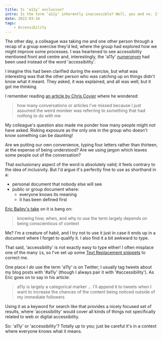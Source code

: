 ```yaml
---
title: Is ‘a11y’ exclusive?
intro: Is the term ‘a11y’ inherently inaccessible? Well, yes and no. It can come in very handy in some circumstances, but it should be used with care.
date: 2022-03-16
tags:
    - Accessibility
---
```


The other day, a colleague was taking me and one other person through a recap of a group exercise they'd led, where the group had explored how we might improve some processes. I was heartened to see accessibility mentioned front and centre and, interestingly, the 'a11y' [numeronym](https://en.wikipedia.org/wiki/Numeronym) had been used instead of the word 'accessibility'.

I imagine this had been clarified during the exercise, but what was interesting was that the other person who was catching up on things didn't know what it meant. They asked, it was explained, and all was well, but it got me thinking.

I remember reading [an article by Chris Coyier](https://css-tricks.com/the-ironic-inaccessibility-of-a11y/) where he wondered:

> how many conversations or articles I’ve missed because I just assumed the weird moniker was referring to something that had nothing to do with me

My colleague's question also made me ponder how many people might *not* have asked. Risking exposure as the only one in the group who doesn't know something can be daunting!

Are we putting our own convenience, typing four letters rather than thirteen, at the expense of being understood? Are we using jargon which leaves some people out of the conversation?

That exclusionary aspect of the word is absolutely valid; it feels contrary to the idea of inclusivity. But I'd argue it's perfectly fine to use as shorthand in a:

- personal document that nobody else will see
- public or group document where:
    - everyone knows its meaning
    - it has been defined first

[Eric Bailey's take](https://ericwbailey.design/writing/a11y-is-web-accessibility/) on it is bang on:

> knowing how, when, and why to use the term largely depends on being conscientious of context

Me? I'm a creature of habit, and I try not to use it just in case it ends up in a document where I forget to qualify it. I also find it a bit awkward to type.

That said, 'accessibility' is not exactly easy to type either! I often misplace one of the many <kbd>i</kbd>s, so I've set up some [Text Replacement snippets](/blog/text-snippets-on-apple-devices) to correct me.

One place I *do* use the term 'a11y' is on Twitter; I usually tag tweets about my blog posts  with '#a11y' (though I always pair it with '#accessibility'). As Eric goes on to say in his article:

> a11y is largely a categorical marker … I'll append it to tweets when I want to increase the chances of the content being noticed outside of my immediate followers

Using it as a keyword for search like that provides a nicely focused set of results, where 'accessibility' would cover all kinds of things not specifically related to web or digital accessibility.

So: 'a11y' or 'accessibility'? Totally up to you; just be careful it's in a context where everyone knows what it means.
